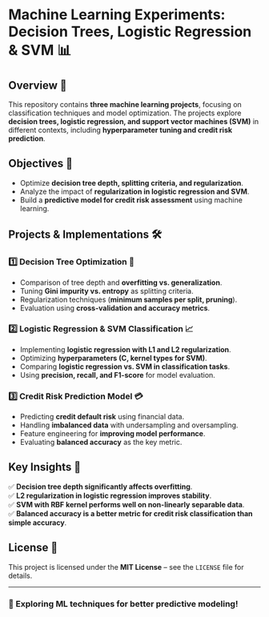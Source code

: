 # Machine Learning Experiments: Decision Trees, Logistic Regression & SVM 📊

## Overview 📌
This repository contains **three machine learning projects**, focusing on classification techniques and model optimization. The projects explore **decision trees, logistic regression, and support vector machines (SVM)** in different contexts, including **hyperparameter tuning and credit risk prediction**.

## Objectives 🎯
- Optimize **decision tree depth, splitting criteria, and regularization**.
- Analyze the impact of **regularization in logistic regression and SVM**.
- Build a **predictive model for credit risk assessment** using machine learning.

## Projects & Implementations 🛠️
### **1️⃣ Decision Tree Optimization** 🌳
- Comparison of tree depth and **overfitting vs. generalization**.
- Tuning **Gini impurity vs. entropy** as splitting criteria.
- Regularization techniques (**minimum samples per split, pruning**).
- Evaluation using **cross-validation and accuracy metrics**.

### **2️⃣ Logistic Regression & SVM Classification** 📈
- Implementing **logistic regression with L1 and L2 regularization**.
- Optimizing **hyperparameters (C, kernel types for SVM)**.
- Comparing **logistic regression vs. SVM in classification tasks**.
- Using **precision, recall, and F1-score** for model evaluation.

### **3️⃣ Credit Risk Prediction Model** 💳
- Predicting **credit default risk** using financial data.
- Handling **imbalanced data** with undersampling and oversampling.
- Feature engineering for **improving model performance**.
- Evaluating **balanced accuracy** as the key metric.


## Key Insights 🔎
✅ **Decision tree depth significantly affects overfitting**.  
✅ **L2 regularization in logistic regression improves stability**.  
✅ **SVM with RBF kernel performs well on non-linearly separable data**.  
✅ **Balanced accuracy is a better metric for credit risk classification than simple accuracy**.  

## License 📄
This project is licensed under the **MIT License** – see the `LICENSE` file for details.

---
### 🚀 Exploring ML techniques for better predictive modeling!

